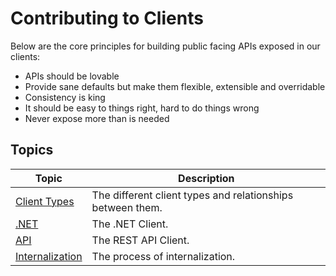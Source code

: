 # Contributing to Clients

Below are the core principles for building public facing APIs exposed in our clients:

- APIs should be lovable
- Provide sane defaults but make them flexible, extensible and overridable
- Consistency is king
- It should be easy to things right, hard to do things wrong
- Never expose more than is needed

## Topics

| Topic | Description |
| ------- | ----------- |
| [Client Types](./client-types.md) | The different client types and relationships between them. |
| [.NET](./dotnet.md) | The .NET Client. |
| [API](./api.md) | The REST API Client. |
| [Internalization](./internalization.md) | The process of internalization. |
